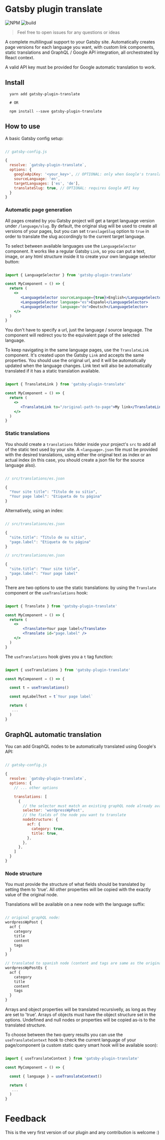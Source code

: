 # Gatsby plugin translate

![NPM](https://img.shields.io/npm/v/gatsby-plugin-translate.svg)
![build](https://github.com/marcospcury/gatsby-plugin-translate/workflows/build/badge.svg)

>
> Feel free to open issues for any questions or ideas
>

A complete multilingual support to your Gatsby site. Automatically creates page versions for each language you want, with custom link components, static translations and GraphQL / Google API integration, all orchestrated by React context.

A valid API key must be provided for Google automatic translation to work.

## Install

```shell
  yarn add gatsby-plugin-translate

  # OR

  npm install --save gatsby-plugin-translate
```

## How to use

A basic Gatsby config setup:

```js

// gatsby-config.js

{
  resolve: `gatsby-plugin-translate`,
  options: {
    googleApiKey: '<your_key>', // OPTIONAL: only when Google's translation are set
    sourceLanguage: 'en',
    targetLanguages: ['es', 'de'],
    translateSlug: true, // OPTIONAL: requires Google API key
  }
}

```

### Automatic page generation
All pages created by you Gatsby project will get a target language version under `/language/slug`. By default, the original slug will be used to create all versions of your pages, but you can set `translageSlug` option to `true` in order to translate the slug accordingly to the current target language.

To select between available languages use the `LanguageSelector` component. It works like a regular Gatsby `Link`, so you can put a text, image, or any html structure inside it to create your own language selector button:

```jsx

import { LanguageSelector } from 'gatsby-plugin-translate'

const MyComponent = () => {
  return (
    <>
       <LanguageSelector sourceLanguage={true}>English</LanguageSelector>
       <LanguageSelector language="es">Español</LanguageSelector>
       <LanguageSelector language="de">Deutsch</LanguageSelector>
    </>
  )
}

```

You don't have to specify a url, just the language / source language. The component will redirect you to the equivalent page of the selected language.

To keep navigating in the same language pages, use the `TranslateLink` component. It's created upon the Gatsby `Link` and accepts the same properties. You should use the original url, and it will be automatically updated when the language changes. Link text will also be automatically translated if it has a static translation available.

```jsx

import { TranslateLink } from 'gatsby-plugin-translate'

const MyComponent = () => {
  return (
    <>
       <TranslateLink to="/original-path-to-page">My link</TranslateLink>
    </>
  )
}

```

### Static translations
You should create a `translations` folder inside your project's `src` to add all of the static text used by your site. A `<language>.json` file must be provided with the desired translations, using either the original text as index or an actual index (in this case, you should create a json file for the source language also).

``` js

// src/translations/es.json

{
  "Your site title": "Título de su sítio",
  "Your page label": "Etiqueta de tu página"
}


```

Alternatively, using an index:

``` js

// src/translations/es.json

{
  "site.title": "Título de su sítio",
  "page.label": "Etiqueta de tu página"
}

// src/translations/en.json

{
  "site.title": "Your site title",
  "page.label": "Your page label"
}


```

There are two options to use the static translations: by using the `Translate` component or the `useTranslations` hook:

```jsx

import { Translate } from 'gatsby-plugin-translate'

const MyComponent = () => {
  return (
    <>
        <Translate>Your page label</Translate>
        <Translate id="page.label" />
    </>
  )
}

```

The `useTranslations` hook gives you a `t` tag function:

```jsx

import { useTranslations } from 'gatsby-plugin-translate'

const MyComponent = () => {

  const t = useTranslations()

  const myLabelText = t`Your page label`

  return (
   ...
  )
}

```

## GraphQL automatic translation
You can add GraphQL nodes to be automatically translated using Google's API:

```js

// gatsby-config.js

{
  resolve: `gatsby-plugin-translate`,
  options: {
    // ... other options

    translations: [
      {
        // the selector must match an existing graphQL node already available
        selector: 'wordpressWpPost',
        // the fields of the node you want to translate
        nodeStructure: {
          acf: {
            category: true,
            title: true,
          },
        },
      },
    ]
  }
}

```

### Node structure

You must provide the structure of what fields should be translated by setting them to 'true'. All other properties will be copied with the exactly value of the original node.

Translations will be available on a new node with the language suffix:

```js

// original graphQL node:
wordpressWpPost {
  acf {
    category
    title
    content
    tags
  }
}

// translated to spanish node (content and tags are same as the original):
wordpressWpPostEs {
  acf {
    category
    title
    content
    tags
  }
}

```

Arrays and object properties will be translated recursivelly, as long as they are set to 'true'. Arrays of objects must have the object structure set in the options. Undefined and null nodes or properties will be copied as-is to the translated structure.

To choose between the two query results you can use the `useTranslateContext` hook to check the current language of your page/component (a custom static query smart hook will be available soon):

```jsx

import { useTranslateContext } from 'gatsby-plugin-translate'

const MyComponent = () => {

  const { language } = useTranslateContext()

  return (
   ...
  )
}

```


# Feedback

This is the very first version of our plugin and any contribution is welcome :)

